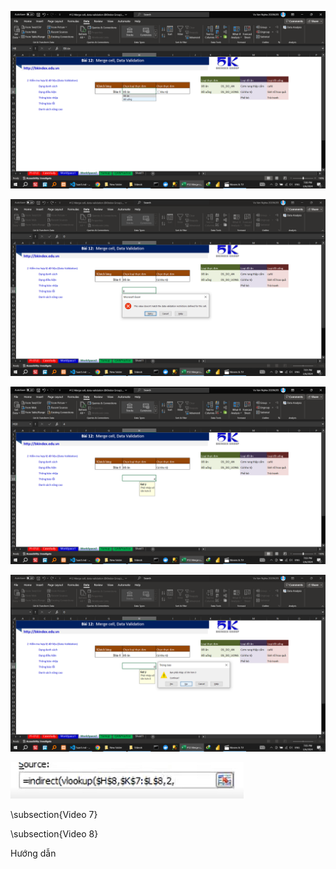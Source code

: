 <!-- \subsection{Video 6} -->
<!-- Hướng dẫn kiểm tra hợp lệ dữ liệu dạng danh sách chọn đồ ăn, đồ uống 		 -->
![alt text](image.png)
<!-- Hướng dẫn kiểm tra hợp lệ dữ liệu dạng   tùy chỉnh   điều kiện	lớn hơn 0 		 -->
![alt text](image-1.png)
<!-- Hướng dẫn hiện   thông báo nhập phải nhập số lớn hơn 0	 -->
![alt text](image-2.png)
<!-- Hướng dẫn hiện   thông báo lỗi phải nhập số lớn hơn 0	 -->
![alt text](image-3.png)
<!-- Hướng dẫn  sử dụng hàm indirect   làm danh sách nâng cao		đồ ăn, đồ uống 		 -->
                


![alt text](image-4.png)

 
\subsection{Video 7}

\subsection{Video 8}

Hướng dẫn
